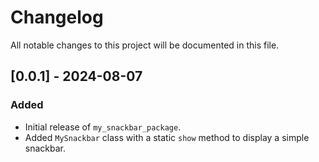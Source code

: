 # Changelog

All notable changes to this project will be documented in this file.

## [0.0.1] - 2024-08-07
### Added
- Initial release of `my_snackbar_package`.
- Added `MySnackbar` class with a static `show` method to display a simple snackbar.
